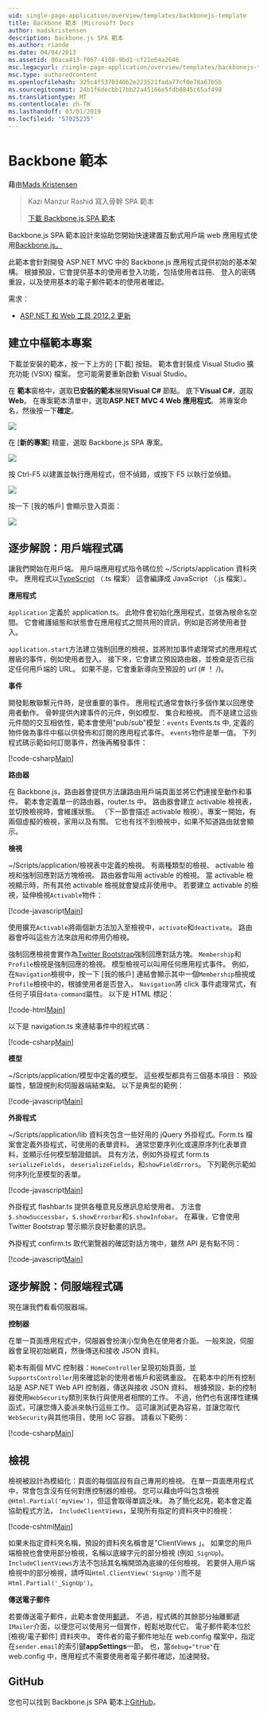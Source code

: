 ```yaml
---
uid: single-page-application/overview/templates/backbonejs-template
title: Backbone 範本 |Microsoft Docs
author: madskristensen
description: Backbone.js SPA 範本
ms.author: riande
ms.date: 04/04/2013
ms.assetid: 00aca413-f067-4108-9bd1-cf21e64a2646
msc.legacyurl: /single-page-application/overview/templates/backbonejs-template
msc.type: authoredcontent
ms.openlocfilehash: 325c4f5370340b2e223521fada77cf0e78a67b5b
ms.sourcegitcommit: 24b1f6decbb17bb22a45166e5fdb0845c65af498
ms.translationtype: MT
ms.contentlocale: zh-TW
ms.lasthandoff: 03/01/2019
ms.locfileid: "57025235"
---
```

<a name="backbone-template"></a>Backbone 範本
====================
藉由[Mads Kristensen](https://github.com/madskristensen)

> Kazi Manzur Rashid 寫入骨幹 SPA 範本
> 
> [下載 Backbone.js SPA 範本](https://go.microsoft.com/fwlink/?LinkId=293631)


Backbone.js SPA 範本設計來協助您開始快速建置互動式用戶端 web 應用程式使用[Backbone.js。](http://backbonejs.org/)

此範本會針對開發 ASP.NET MVC 中的 Backbone.js 應用程式提供初始的基本架構。 根據預設，它會提供基本的使用者登入功能，包括使用者註冊、 登入的密碼重設，以及使用基本的電子郵件範本的使用者確認。

需求：

- [ASP.NET 和 Web 工具 2012.2 更新](https://go.microsoft.com/fwlink/?LinkId=282650)

## <a name="create-a-backbone-template-project"></a>建立中樞範本專案

下載並安裝的範本，按一下上方的 [下載] 按鈕。 範本會封裝成 Visual Studio 擴充功能 (VSIX) 檔案。 您可能需要重新啟動 Visual Studio。

在 **範本**窗格中，選取**已安裝的範本**展開**Visual C#** 節點。 底下**Visual C#**，選取**Web**。 在專案範本清單中，選取**ASP.NET MVC 4 Web 應用程式**。 將專案命名，然後按一下**確定**。

![](backbonejs-template/_static/image1.png)

在 [**新的專案**] 精靈，選取 Backbone.js SPA 專案。

![](backbonejs-template/_static/image2.png)

按 Ctrl-F5 以建置並執行應用程式，但不偵錯，或按下 F5 以執行並偵錯。

![](backbonejs-template/_static/image3.png)

按一下 [我的帳戶] 會顯示登入頁面：

![](backbonejs-template/_static/image4.png)

## <a name="walkthrough-client-code"></a>逐步解說：用戶端程式碼

讓我們開始在用戶端。 用戶端應用程式指令碼位於 ~/Scripts/application 資料夾中。 應用程式以[TypeScript](http://www.typescriptlang.org/) （.ts 檔案） 這會編譯成 JavaScript （.js 檔案）。

**應用程式**

`Application` 定義於 application.ts。 此物件會初始化應用程式，並做為根命名空間。 它會維護組態和狀態會在應用程式之間共用的資訊，例如是否將使用者登入。

`application.start`方法建立強制回應的檢視，並將附加事件處理常式的應用程式層級的事件，例如使用者登入。 接下來，它會建立預設路由器，並檢查是否已指定任何用戶端的 URL。 如果不是，它會重新導向至預設的 url (# ！ /)。

**事件**

開發鬆散聯繫元件時，是很重要的事件。 應用程式通常會執行多個作業以回應使用者動作。 骨幹提供內建事件的元件，例如模型、 集合和檢視。 而不是建立這些元件間的交互相依性，範本會使用"pub/sub"模型：`events` Events.ts 中, 定義的物件做為事件中樞以供發佈和訂閱的應用程式事件。 `events`物件是單一值。 下列程式碼示範如何訂閱事件，然後再觸發事件：

[!code-csharp[Main](backbonejs-template/samples/sample1.cs)]

**路由器**

在 Backbone.js，路由器會提供方法讓路由用戶端頁面並將它們連接至動作和事件。 範本會定義單一的路由器，router.ts 中。 路由器會建立 activable 檢視表，並切換檢視時，會維護狀態。 （下一節會描述 activable 檢視）。專案一開始，有兩個虛擬的檢視，家用以及有關。 它也有找不到檢視中，如果不知道路由就會顯示。

**檢視**

~/Scripts/application/檢視表中定義的檢視。 有兩種類型的檢視、 activable 檢視和強制回應對話方塊檢視。 路由器會叫用 activable 的檢視。 當 activable 檢視顯示時，所有其他 activable 檢視就會變成非使用中。 若要建立 activable 的檢視，延伸檢視`Activable`物件：

[!code-javascript[Main](backbonejs-template/samples/sample2.js)]

使用擴充`Activable`將兩個新方法加入至檢視中，`activate`和`deactivate`。 路由器會呼叫這些方法來啟用和停用仍檢視。

強制回應檢視會實作為[Twitter Bootstrap](http://twitter.github.com/bootstrap/)強制回應對話方塊。 `Membership`和`Profile`檢視是強制回應的檢視。 模型檢視可以叫用任何應用程式事件。 例如，在`Navigation`檢視中，按一下 [我的帳戶] 連結會顯示其中一個`Membership`檢視或`Profile`檢視中的，根據使用者是否登入。 `Navigation`將 click 事件處理常式，有任何子項目`data-command`屬性。 以下是 HTML 標記：

[!code-html[Main](backbonejs-template/samples/sample3.html)]

以下是 navigation.ts 來連結事件中的程式碼：

[!code-csharp[Main](backbonejs-template/samples/sample4.cs)]

**模型**

~/Scripts/application/模型中定義的模型。 這些模型都具有三個基本項目： 預設屬性，驗證規則和伺服器端結束點。 以下是典型的範例：

[!code-javascript[Main](backbonejs-template/samples/sample5.js)]

**外掛程式**

~/Scripts/application/lib 資料夾包含一些好用的 jQuery 外掛程式。Form.ts 檔案會定義外掛程式，可使用的表單資料。 通常您要序列化或還原序列化表單資料，並顯示任何模型驗證錯誤。 具有方法，例如外掛程式 form.ts `serializeFields`， `deserializeFields`，和`showFieldErrors`。 下列範例示範如何序列化至模型的表單。

[!code-javascript[Main](backbonejs-template/samples/sample6.js)]

外掛程式 flashbar.ts 提供各種意見反應訊息給使用者。 方法會`$.showSuccessbar`，`$.showErrorbar`和`$.showInfobar`。 在幕後，它會使用 Twitter Bootstrap 警示顯示良好動畫的訊息。

外掛程式 confirm.ts 取代瀏覽器的確認對話方塊中，雖然 API 是有點不同：

[!code-javascript[Main](backbonejs-template/samples/sample7.js)]

## <a name="walkthrough-server-code"></a>逐步解說：伺服端程式碼

現在讓我們看看伺服器端。

**控制器**

在單一頁面應用程式中，伺服器會扮演小型角色在使用者介面。 一般來說，伺服器會呈現初始網頁，然後傳送和接收 JSON 資料。

範本有兩個 MVC 控制器：`HomeController`呈現初始頁面，並`SupportsController`用來確認新的使用者帳戶和密碼重設。 在範本中的所有控制站是 ASP.NET Web API 控制器，傳送與接收 JSON 資料。 根據預設，新的控制器使用`WebSecurity`類別來執行與使用者相關的工作。 不過，他們也有選擇性建構函式，可讓您傳入委派來執行這些工作。 這可讓測試更為容易，並讓您取代`WebSecurity`與其他項目，使用 IoC 容器。 請看以下範例：

[!code-csharp[Main](backbonejs-template/samples/sample8.cs)]

## <a name="views"></a>檢視

檢視被設計為模組化：頁面的每個區段有自己專用的檢視。 在單一頁面應用程式中，常會包含沒有任何對應控制器的檢視。 您可以藉由呼叫包含檢視`@Html.Partial('myView')`，但這會取得單調乏味。 為了簡化起見，範本會定義協助程式方法， `IncludeClientViews`，呈現所有指定的資料夾中的檢視：

[!code-cshtml[Main](backbonejs-template/samples/sample9.cshtml)]

如果未指定資料夾名稱，預設的資料夾名稱會是"ClientViews 」。 如果您的用戶端檢視也會使用部分檢視，名稱以底線字元的部分檢視 (例如`_SignUp`)。 `IncludeClientViews`方法不包括其名稱開頭為底線的任何檢視。 若要併入用戶端檢視中的部分檢視，請呼叫`Html.ClientView('SignUp')`而不是`Html.Partial('_SignUp')`。

**傳送電子郵件**

若要傳送電子郵件，此範本會使用[郵遞](http://aboutcode.net/postal)。 不過，程式碼的其餘部分抽離郵遞`IMailer`介面，以便您可以使用另一個實作，輕鬆地取代它。 電子郵件範本位於 [檢視/電子郵件] 資料夾中。 寄件者的電子郵件地址在 web.config 檔案中，指定在`sender.email`的索引鍵**appSettings**一節。 也，當`debug="true"`在 web.config 中，應用程式不需要使用者電子郵件確認，加速開發。

## <a name="github"></a>GitHub

您也可以找到 Backbone.js SPA 範本上[GitHub](https://github.com/kazimanzurrashid/AspNetMvcBackboneJsSpa)。
